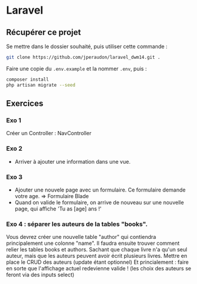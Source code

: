 # Laravel

## Récupérer ce projet
Se mettre dans le dossier souhaité, puis utiliser cette commande :
```bash
git clone https://github.com/jperaudon/laravel_dwm14.git .
```
Faire une copie du ```.env.example``` et la nommer ```.env```, puis :
```bash
composer install
php artisan migrate --seed
```


## Exercices

### Exo 1
Créer un Controller : NavController


### Exo 2
- Arriver à ajouter une information dans une vue.
  
### Exo 3
- Ajouter une nouvele page avec un formulaire. Ce formulaire demande votre age. => Formulaire Blade
- Quand on valide le formulaire, on arrive de nouveau sur une nouvelle page, qui affiche 'Tu as [age] ans !'

### Exo 4 : séparer les auteurs de la tables "books".
Vous devrez créer une nouvelle table "author" qui contiendra principalement une colonne "name".
Il faudra ensuite trouver comment relier les tables books et authors.
Sachant que chaque livre n'a qu'un seul auteur, mais que les auteurs peuvent avoir écrit plusieurs livres.
Mettre en place le CRUD des auteurs (update étant optionnel)
Et princialement : faire en sorte que l'affichage actuel redevienne valide ! (les choix des auteurs se feront via des inputs select)

